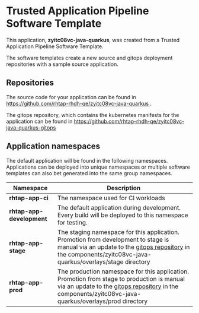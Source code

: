 # Trusted Application Pipeline Software Template

This application, **zyitc08vc-java-quarkus**, was created from a Trusted Application Pipeline Software Template.

The software templates create a new source and gitops deployment repositories with a sample source application. 

## Repositories

The source code for your application can be found in [https://github.com/rhtap-rhdh-qe/zyitc08vc-java-quarkus ](https://github.com/rhtap-rhdh-qe/zyitc08vc-java-quarkus ).
 
The gitops repository, which contains the kubernetes manifests for the application can be found in 
[https://github.com/rhtap-rhdh-qe/zyitc08vc-java-quarkus-gitops ](https://github.com/rhtap-rhdh-qe/zyitc08vc-java-quarkus-gitops ) 

## Application namespaces 

The default application will be found in the following namespaces. Applications can be deployed into unique namespaces or multiple software templates can also bet generated into the same group namespaces.  

|  Namespace   |  Description   |  
| -------- | -------- |
| **rhtap-app-ci** | The namespace used for CI workloads |
| **rhtap-app-development** | The default application during development. Every build will be deployed to this namespace for testing. |
| **rhtap-app-stage** | The staging namespace for this application. Promotion from development to stage is manual via an update to the [gitops repository](https://github.com/rhtap-rhdh-qe/zyitc08vc-java-quarkus-gitops ) in the components/zyitc08vc-java-quarkus/overlays/stage directory |
| **rhtap-app-prod** | The production namespace for this application. Promotion from stage to production is manual via an update to the [gitops repository](https://github.com/rhtap-rhdh-qe/zyitc08vc-java-quarkus-gitops ) in the components/zyitc08vc-java-quarkus/overlays/prod directory |